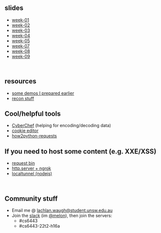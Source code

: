 <style>#downloads { display: none !important; }</style>

## slides
* [week-01](/6443/week01)
* [week-02](/6443/week02)
* [week-03](/6443/week03)
* [week-04](/6443/week04)
* [week-05](/6443/week05)
* [week-07](/6443/week07)
* [week-08](/6443/week08)
* [week-09](/6443/week09)
<!-- * [week-10](/6443/week10) -->

&nbsp;

## resources
* [some demos I prepared earlier](https://github.com/lachlan-waugh/6443/tree/main/demos)
* [recon stuff](/6443/resources/recon)

## Cool/helpful tools
* [CyberChef](https://gchq.github.io/CyberChef/) (helping for encoding/decoding data)
* [cookie editor](https://addons.mozilla.org/en-US/firefox/addon/cookie-editor/)
* [how2python-requests](/6443/resources/post)

## If you need to host some content (e.g. XXE/XSS)
* [request bin](https://requestbin.com/)
* [http.server + ngrok](/6443/resources/ngrok)
* [localtunnel (nodejs)](https://github.com/localtunnel/localtunnel)

&nbsp;

## Community stuff
* Email me @ [lachlan.waugh@student.unsw.edu.au]()
* Join the [slack](seceduau.slack.com/signup) (im [@melon]()), then join the servers:
    * #cs6443
    * #cs6443-22t2-h16a
